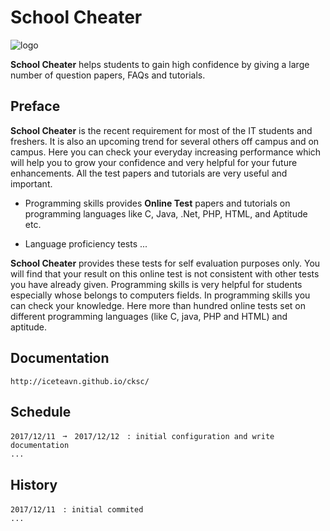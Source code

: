 # School Cheater

![logo](sc-logo.png)

**School Cheater** helps students to gain high confidence by giving a large number of question papers, FAQs and tutorials. 

## Preface

**School Cheater** is the recent requirement for most of the IT students and freshers. It is also an upcoming trend for several others off campus and on campus. Here you can check your everyday increasing performance which will help you to grow your confidence and very helpful for your future enhancements. All the test papers and tutorials are very useful and important. 

- Programming skills provides **Online Test** papers and tutorials on programming languages like C, Java, .Net, PHP, HTML, and Aptitude etc. 

- Language proficiency tests ...

**School Cheater** provides these tests for self evaluation purposes only. You will find that your result on this online test is not consistent with other tests you have already given. Programming skills is very helpful for students especially whose belongs to computers fields. In programming skills you can check your knowledge. Here more than hundred online tests set on different programming languages (like C, java, PHP and HTML) and aptitude. 

## Documentation

    http://iceteavn.github.io/cksc/

## Schedule

	2017/12/11　➞　2017/12/12　: initial configuration and write documentation
	...

## History

	2017/12/11　: initial commited
	...